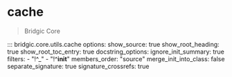 # cache

> Bridgic Core

::: bridgic.core.utils.cache
    options:
      show_source: true
      show_root_heading: true
      show_root_toc_entry: true
      docstring_options:
        ignore_init_summary: true
      filters:
        - "!^_"
        - "!^__init__"
      members_order: "source"
      merge_init_into_class: false
      separate_signature: true
      signature_crossrefs: true
